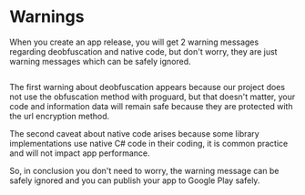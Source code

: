 # Warnings

When you create an app release, you will get 2 warning messages regarding deobfuscation and native code, but don't worry, they are just warning messages which can be safely ignored.

<figure><img src="https://solodroid.gitbook.io/~gitbook/image?url=https%3A%2F%2F593640609-files.gitbook.io%2F%7E%2Ffiles%2Fv0%2Fb%2Fgitbook-x-prod.appspot.com%2Fo%2Fspaces%252Fg2xPxCaUYsFLWvzBwbFq%252Fuploads%252FaKc86Jv7dL5OT3BMuSpc%252Fimage.png%3Falt%3Dmedia%26token%3Dc8bba179-66a4-428b-8ee7-897dabaecedf&#x26;width=768&#x26;dpr=4&#x26;quality=100&#x26;sign=3febcee&#x26;sv=2" alt=""><figcaption></figcaption></figure>

The first warning about deobfuscation appears because our project does not use the obfuscation method with proguard, but that doesn't matter, your code and information data will remain safe because they are protected with the url encryption method.

The second caveat about native code arises because some library implementations use native C# code in their coding, it is common practice and will not impact app performance.

So, in conclusion you don't need to worry, the warning message can be safely ignored and you can publish your app to Google Play safely.
